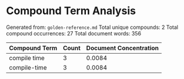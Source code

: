# Compound Term Analysis

Generated from: `golden-reference.md`
Total unique compounds: 2
Total compound occurrences: 27
Total document words: 356

| Compound Term | Count | Document Concentration |
|---------------|-------|------------------------|
| compile time | 3 | 0.0084 |
| compile-time | 3 | 0.0084 |
